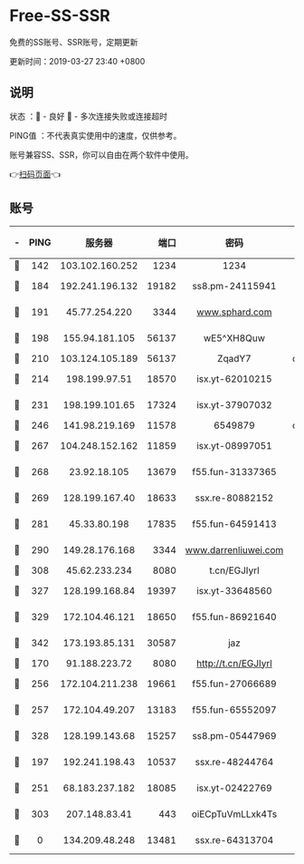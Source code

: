 # Free-SS-SSR

免费的SS账号、SSR账号，定期更新

更新时间：2019-03-27 23:40 +0800

## 说明

状态     ：🙂 - 良好 🙁 - 多次连接失败或连接超时

PING值   ：不代表真实使用中的速度，仅供参考。

账号兼容SS、SSR，你可以自由在两个软件中使用。

👉[扫码页面](https://liesauer.github.io/Free-SS-SSR/)👈

## 账号

|-|PING|服务器|端口|密码|加密方式|区域|
|:----:|:----:|:-----:|-----:|:----:|:----:|:----:|
|🙂|142|103.102.160.252|1234|1234|rc4-md5|JP|
|🙂|184|192.241.196.132|19182|ss8.pm-24115941|aes-256-cfb|US|
|🙂|191|45.77.254.220|3344|www.sphard.com|aes-256-cfb|SG|
|🙂|198|155.94.181.105|56137|wE5^XH8Quw|aes-256-cfb|US|
|🙂|210|103.124.105.189|56137|ZqadY7|chacha20|US|
|🙂|214|198.199.97.51|18570|isx.yt-62010215|aes-256-cfb|US|
|🙂|231|198.199.101.65|17324|isx.yt-37907032|aes-256-cfb|US|
|🙂|246|141.98.219.169|11578|6549879|chacha20|US|
|🙂|267|104.248.152.162|11859|isx.yt-08997051|aes-256-cfb|SG|
|🙂|268|23.92.18.105|13679|f55.fun-31337365|aes-256-cfb|US|
|🙂|269|128.199.167.40|18633|ssx.re-80882152|aes-256-cfb|SG|
|🙂|281|45.33.80.198|17835|f55.fun-64591413|aes-256-cfb|US|
|🙂|290|149.28.176.168|3344|www.darrenliuwei.com|aes-256-cfb|AU|
|🙂|308|45.62.233.234|8080|t.cn/EGJIyrl|rc4-md5|CA|
|🙂|327|128.199.168.84|19397|isx.yt-33648560|aes-256-cfb|SG|
|🙂|329|172.104.46.121|18650|f55.fun-86921640|aes-256-cfb|SG|
|🙂|342|173.193.85.131|30587|jaz|aes-256-cfb|US|
|🙂|170|91.188.223.72|8080|http://t.cn/EGJIyrl|rc4-md5|RU|
|🙂|256|172.104.211.238|19661|f55.fun-27066689|aes-256-cfb|US|
|🙂|257|172.104.49.207|13183|f55.fun-65552097|aes-256-cfb|SG|
|🙂|328|128.199.143.68|15257|ss8.pm-05447969|aes-256-cfb|SG|
|🙁|197|192.241.198.43|10537|ssx.re-48244764|aes-256-cfb|US|
|🙁|251|68.183.237.182|18085|isx.yt-02422769|aes-256-cfb|SG|
|🙁|303|207.148.83.41|443|oiECpTuVmLLxk4Ts|aes-256-cfb|AU|
|🙁|0|134.209.48.248|13481|ssx.re-64313704|aes-256-cfb|US|

